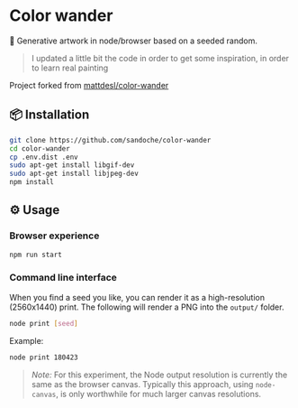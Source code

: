 # Color wander

🎨 Generative artwork in node/browser based on a seeded random.

> I updated a little bit the code in order to get some inspiration, in order to learn real painting

Project forked from [mattdesl/color-wander](https://github.com/mattdesl/color-wander)

## 📦 Installation

```sh
git clone https://github.com/sandoche/color-wander
cd color-wander
cp .env.dist .env
sudo apt-get install libgif-dev
sudo apt-get install libjpeg-dev
npm install
```

## ⚙️ Usage

### Browser experience

```sh
npm run start
```

### Command line interface

When you find a seed you like, you can render it as a high-resolution (2560x1440) print. The following will render a PNG into the `output/` folder.

```sh
node print [seed]
```

Example:

```sh
node print 180423
```

> *Note:* For this experiment, the Node output resolution is currently the same as the browser canvas. Typically this approach, using `node-canvas`, is only worthwhile for much larger canvas resolutions.
